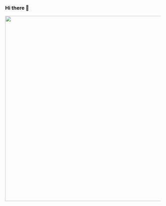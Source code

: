 ### Hi there 👋

<img align='center' src="https://github.com/JorgeCarrascoF/JorgeCarrascoF/assets/105206644/1da82ef2-e439-41d8-9f93-ab5566acd739" width="600px">

<!--
**JorgeCarrascoF/JorgeCarrascoF** is a ✨ _special_ ✨ repository because its `README.md` (this file) appears on your GitHub profile.

Here are some ideas to get you started:

- 🔭 I’m currently working on ...
- 🌱 I’m currently learning ...
- 👯 I’m looking to collaborate on ...
- 🤔 I’m looking for help with ...
- 💬 Ask me about ...
- 📫 How to reach me: ...
- 😄 Pronouns: ...
- ⚡ Fun fact: ...
-->
